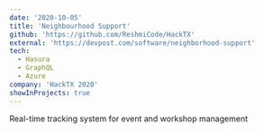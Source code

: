 ```yaml
---
date: '2020-10-05'
title: 'Neighbourhood Support'
github: 'https://github.com/ReshmiCode/HackTX'
external: 'https://devpost.com/software/neighborhood-support'
tech:
  - Hasura
  - GraphQL
  - Azure
company: 'HackTX 2020'
showInProjects: true
---
```


Real-time tracking system for event and workshop management
